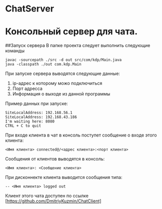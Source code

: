 # ChatServer
# Консольный сервер для чата.
##Запуск сервера
В папке проекта следует выполнить следующие команды
```
javac -sourcepath ./src -d out src/com/kdp/Main.java
java -classpath ./out com.kdp.Main
```

При запуске сервера выводятся следующие данные:
  1. ip-адрес к которому можо подключиться
  2. Порт адресса
  3. Информация о выходе из данной программы

Пример данных при запуске:
```
SiteLocalAddress: 192.168.56.1
SiteLocalAddress: 192.168.43.186
I'm waiting here: 8080
CTRL + C to quit
```
При входе клиента в чат в консоль поступет сообщение о входе этого клиента:
``` 
<Имя клиента> connected@/<адрес клиента>:<порт клиента>
```
Сообщения от клиентов выводятся в консоль:
``` 
<Имя клиента>: <Сообщение клиента>
```
При дисконнекте клиента выводится сообщения типа:
``` 
-- <Имя клиента> logged out
```
Клиент этого чата доступен по ссылке [https://github.com/DmitriyKuzmin/ChatClient]

